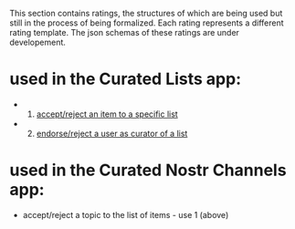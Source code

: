 This section contains ratings, the structures of which are being used but still in the process of being formalized. Each rating represents a different rating template. The json schemas of these ratings are under developement.

# used in the Curated Lists app:

- 1. [accept/reject an item to a specific list](nostrCuratedListInstanceGenericRating.md)
- 2. [endorse/reject a user as curator of a list](nostrCuratedListsCuratorEndorsement.md)

# used in the Curated Nostr Channels app:

- accept/reject a topic to the list of items - use 1 (above)


